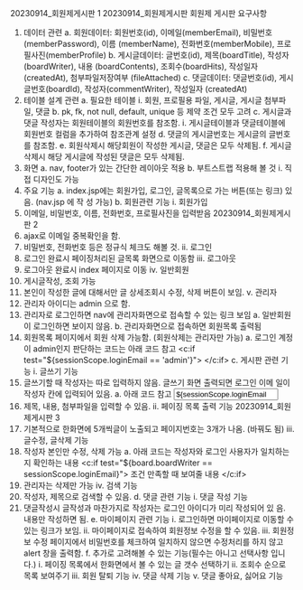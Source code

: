 20230914_회원제게시판 1
20230914_회원제게시판
회원제 게시판 요구사항
1. 데이터 관련
   a. 회원데이터: 회원번호(id), 이메일(memberEmail), 비밀번호(memberPassword), 이름
   (memberName), 전화번호(memberMobile), 프로필사진(memberProfile)
   b. 게시글데이터: 글번호(id), 제목(boardTitle), 작성자(boardWriter), 내용
   (boardContents), 조회수(boardHits), 작성일자(createdAt), 첨부파일저장여부
   (fileAttached)
   c. 댓글데이터: 댓글번호(id), 게시글번호(boardId), 작성자(commentWriter), 작성일자
   (createdAt)
2. 테이블 설계 관련
   a. 필요한 테이블
   i. 회원, 프로필용 파일, 게시글, 게시글 첨부파일, 댓글
   b. pk, fk, not null, default, unique 등 제약 조건 모두 고려
   c. 게시글과 댓글 작성자는 회원테이블의 회원번호를 참조함.
   i. 게시글테이블과 댓글테이블에 회원번호 컬럼을 추가하여 참조관계 설정
   d. 댓글의 게시글번호는 게시글의 글번호를 참조함.
   e. 회원삭제시 해당회원이 작성한 게시글, 댓글은 모두 삭제됨.
   f. 게시글 삭제시 해당 게시글에 작성된 댓글은 모두 삭제됨.
3. 화면
   a. nav, footer가 있는 간단한 레이아웃 적용
   b. 부트스트랩 적용해 볼 것
   i. 직접 디자인도 가능
4. 주요 기능
   a. index.jsp에는 회원가입, 로그인, 글목록으로 가는 버튼(또는 링크) 있음. (nav.jsp 에 작
   성 가능)
   b. 회원관련 기능
   i. 회원가입
1. 이메일, 비밀번호, 이름, 전화번호, 프로필사진을 입력받음
   20230914_회원제게시판 2
2. ajax로 이메일 중복확인을 함.
3. 비밀번호, 전화번호 등은 정규식 체크도 해볼 것.
   ii. 로그인
1. 로그인 완료시 페이징처리된 글목록 화면으로 이동함
   iii. 로그아웃
1. 로그아웃 완료시 index 페이지로 이동
   iv. 일반회원
1. 게시글작성, 조회 가능
2. 본인이 작성한 글에 대해서만 글 상세조회시 수정, 삭제 버튼이 보임.
   v. 관리자
1. 관리자 아이디는 admin 으로 함.
2. 관리자로 로그인하면 nav에 관리자화면으로 접속할 수 있는 링크 보임
   a. 일반회원이 로그인하면 보이지 않음.
   b. 관리자화면으로 접속하면 회원목록 출력됨
3. 회원목록 페이지에서 회원 삭제 가능함. (회원삭제는 관리자만 가능)
   a. 로그인 계정이 admin인지 판단하는 코드는 아래 코드 참고
   <c:if test="${sessionScope.loginEmail == 'admin'}">
   </c:if>
   c. 게시판 관련 기능
   i. 글쓰기 기능
1. 글쓰기할 때 작성자는 따로 입력하지 않음. 글쓰기 화면 출력되면 로그인 이메
   일이 작성자 칸에 입력되어 있음.
   a. 아래 코드 참고
   <input type="text" name="boardWriter" value="${sessionScope.loginEmail">
2. 제목, 내용, 첨부파일을 입력할 수 있음.
   ii. 페이징 목록 출력 기능
   20230914_회원제게시판 3
1. 기본적으로 한화면에 5개씩글이 노출되고 페이지번호는 3개가 나옴. (바꿔도
   됨)
   iii. 글수정, 글삭제 기능
1. 작성자 본인만 수정, 삭제 가능
   a. 아래 코드는 작성자와 로그인 사용자가 일치하는지 확인하는 내용
   <c:if test="${board.boardWriter == sessionScope.loginEmail}">
   조건 만족할 때 보여줄 내용
   </c:if>
2. 관리자는 삭제만 가능
   iv. 검색 기능
1. 작성자, 제목으로 검색할 수 있음.
   d. 댓글 관련 기능
   i. 댓글 작성 기능
1. 댓글작성시 글작성과 마찬가지로 작성자는 로그인 아이디가 미리 작성되어 있
   음. 내용만 작성하면 됨.
   e. 마이페이지 관련 기능
   i. 로그인하면 마이페이지로 이동할 수 있는 링크가 보임.
   ii. 마이페이지로 접속하여 회원정보 수정을 할 수 있음.
   iii. 회원정보 수정 페이지에서 비밀번호를 체크하여 일치하지 않으면 수정처리를 하지
   않고 alert 창을 출력함.
   f. 추가로 고려해볼 수 있는 기능(필수는 아니고 선택사항 입니다.)
   i. 페이징 목록에서 한화면에서 볼 수 있는 글 갯수 선택하기
   ii. 조회수 순으로 목록 보여주기
   iii. 회원 탈퇴 기능
   iv. 댓글 삭제 기능
   v. 댓글 좋아요, 싫어요 기능